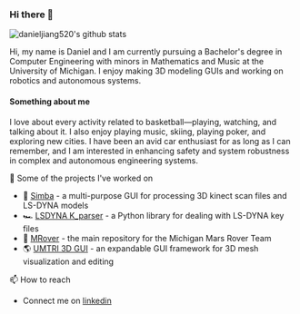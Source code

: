 ### Hi there 👋

![danieljiang520's github stats](https://github-readme-stats-sigma-five.vercel.app/api?username=danieljiang520&count_private=true)

Hi, my name is Daniel and I am currently pursuing a Bachelor's degree in Computer Engineering with minors in Mathematics and Music at the University of Michigan. I enjoy making 3D modeling GUIs and working on robotics and autonomous systems.

#### Something about me
I love about every activity related to basketball&mdash;playing, watching, and talking about it. I also enjoy playing music, skiing, playing poker, and exploring new cities. I have been an avid car enthusiast for as long as I can remember, and I am interested in enhancing safety and system robustness in complex and autonomous engineering systems.

🔭 Some of the projects I've worked on
- :dog: [Simba](https://github.com/danieljiang520/Simba) - a multi-purpose GUI for processing 3D kinect scan files and LS-DYNA models
- 🏎️ [LSDYNA K_parser](https://github.com/danieljiang520/K_parser) - a Python library for dealing with LS-DYNA key files
- :rocket: [MRover](https://github.com/umrover/mrover-workspace) - the main repository for the Michigan Mars Rover Team
- :earth_americas: [UMTRI 3D GUI](https://github.com/danieljiang520/UMTRI_3DGUI) - an expandable GUI framework for 3D mesh visualization and editing

📫 How to reach
- Connect me on [linkedin](https://www.linkedin.com/in/danieljiangdj/)

